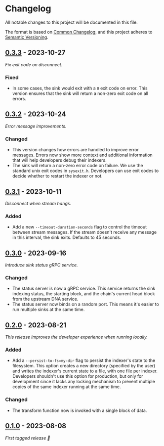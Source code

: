 # Changelog

All notable changes to this project will be documented in this file.

The format is based on [Common Changelog](https://common-changelog.org/), and
this project adheres to
[Semantic Versioning](https://semver.org/spec/v2.0.0.html).

## [0.3.3] - 2023-10-27

_Fix exit code on disconnect._

### Fixed

 - In some cases, the sink would exit with a `0` exit code on error. This
   version ensures that the sink will return a non-zero exit code on all
   errors.

## [0.3.2] - 2023-10-24

_Error message improvements._

### Changed

 - This version changes how errors are handled to improve error messages.
   Errors now show more context and additional information that will help
   developers debug their indexers.
 - The sink will return a non-zero error code on failure. We use the standard
   unix exit codes in `sysexit.h`. Developers can use exit codes to decide
   whether to restart the indexer or not.

## [0.3.1] - 2023-10-11

_Disconnect when stream hangs._

### Added

 - Add a new `--timeout-duration-seconds` flag to control the timeout between
   stream messages. If the stream doesn't receive any message in this interval,
   the sink exits. Defaults to 45 seconds.


## [0.3.0] - 2023-09-16

_Introduce sink status gRPC service._

### Changed

 - The status server is now a gRPC service. This service returns the sink
   indexing status, the starting block, and the chain's current head block
   from the upstream DNA service. 
 - The status server now binds on a random port. This means it's easier to run
   multiple sinks at the same time.

## [0.2.0] - 2023-08-21

_This release improves the developer experience when running locally._

### Added

 - Add a `--persist-to-fs=my-dir` flag to persist the indexer's state to the
   filesystem. This option creates a new directory (specified by the user) and
   writes the indexer's current state to a file, with one file per indexer.
   Developers shouldn't use this option for production, but only for
   development since it lacks any locking mechanism to prevent multiple copies
   of the same indexer running at the same time.

### Changed

 - The transform function now is invoked with a single block of data.

## [0.1.0] - 2023-08-08

_First tagged release 🎉_


[0.3.3]: https://github.com/apibara/dna/releases/tag/sink-parquet/v0.3.3
[0.3.2]: https://github.com/apibara/dna/releases/tag/sink-parquet/v0.3.2
[0.3.1]: https://github.com/apibara/dna/releases/tag/sink-parquet/v0.3.1
[0.3.0]: https://github.com/apibara/dna/releases/tag/sink-parquet/v0.3.0
[0.2.0]: https://github.com/apibara/dna/releases/tag/sink-parquet/v0.2.0
[0.1.0]: https://github.com/apibara/dna/releases/tag/sink-parquet/v0.1.0
